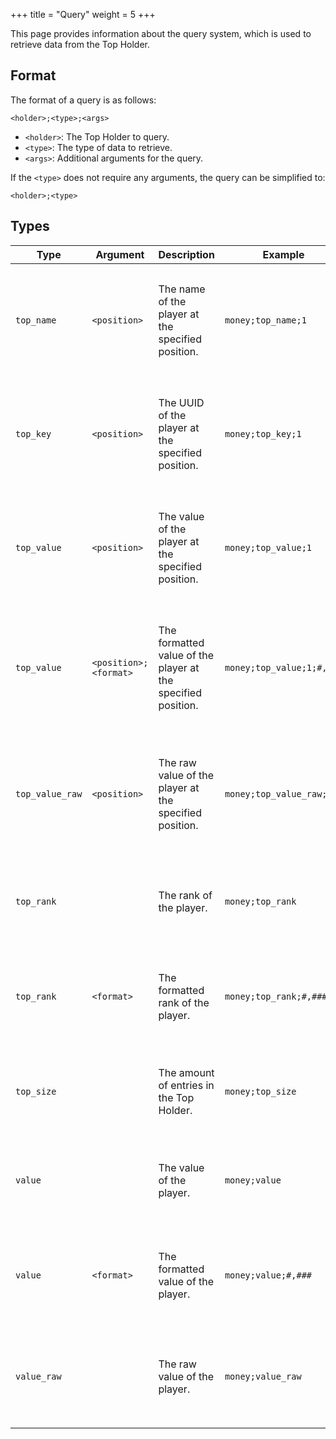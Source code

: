 +++
title = "Query"
weight = 5
+++

This page provides information about the query system, which is used to retrieve data from the Top Holder.

## Format

The format of a query is as follows:

```
<holder>;<type>;<args>
```

- `<holder>`: The Top Holder to query.
- `<type>`: The type of data to retrieve.
- `<args>`: Additional arguments for the query.

If the `<type>` does not require any arguments, the query can be simplified to:

```
<holder>;<type>
```

## Types

| Type | Argument | Description | Example | Explanation |
| --- | --- | --- | --- | --- |
| `top_name` | `<position>` | The name of the player at the specified position. | `money;top_name;1` | Retrieve the name of the player at the first position in the Top Holder named `money` |
| `top_key` | `<position>` | The UUID of the player at the specified position. | `money;top_key;1` | Retrieve the UUID of the player at the first position in the Top Holder named `money` |
| `top_value` | `<position>` | The value of the player at the specified position. | `money;top_value;1` | Retrieve the value of the player at the first position in the Top Holder named `money` |
| `top_value` | `<position>;<format>` | The formatted value of the player at the specified position. | `money;top_value;1;#,###` | Retrieve the formatted value of the player at the first position in the Top Holder named `money` |
| `top_value_raw` | `<position>` | The raw value of the player at the specified position. | `money;top_value_raw;1` | Retrieve the raw value of the player at the first position in the Top Holder named `money` |
| `top_rank` | | The rank of the player. | `money;top_rank` | Retrieve the rank of the player in the Top Holder named `money` |
| `top_rank` | `<format>` | The formatted rank of the player. | `money;top_rank;#,###` | Retrieve the formatted rank of the player in the Top Holder named `money` |
| `top_size` | | The amount of entries in the Top Holder. | `money;top_size` | Retrieve the amount of entries in the Top Holder named `money` |
| `value` | | The value of the player. | `money;value` | Retrieve the value of the player in the Top Holder named `money` |
| `value` | `<format>` | The formatted value of the player. | `money;value;#,###` | Retrieve the formatted value of the player in the Top Holder named `money` |
| `value_raw` | | The raw value of the player. | `money;value_raw` | Retrieve the raw value of the player in the Top Holder named `money` |
